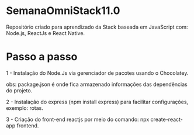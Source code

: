 # SemanaOmniStack11.0
Repositório criado para aprendizado da Stack baseada em JavaScript com: Node.js, ReactJs e React Native.

# Passo a passo

1 - Instalação do Node.Js via gerenciador de pacotes usando o Chocolatey.

obs: package.json é onde fica armazenado informações das dependências do projeto.

2 - Instalação do express (npm install express) para facilitar configurações, exemplo: rotas.

3 - Criação do front-end reactjs por meio do comando: npx create-react-app frontend.





